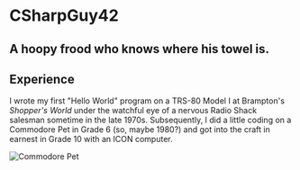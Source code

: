 # CSharpGuy42
## A hoopy frood who knows where his towel is.

## Experience
I wrote my first "Hello World" program on a TRS-80 Model I at Brampton's *Shopper's World* under the watchful eye of a nervous Radio Shack salesman sometime in the late 1970s.  Subsequently, I did a little coding on a Commodore Pet in Grade 6 (so, maybe 1980?) and got into the craft in earnest in Grade 10 with an ICON computer.

![Commodore Pet](https://www.google.ca/url?sa=i&url=https%3A%2F%2Fwww.inexhibit.com%2Fcase-studies%2Fcomputer-design-commodore-pet-2001-1977%2F&psig=AOvVaw0-CQthplP7dxClVngFuUzh&ust=1651639116421000&source=images&cd=vfe&ved=0CAwQjRxqFwoTCPDjnKvBwvcCFQAAAAAdAAAAABAI)